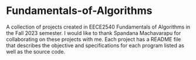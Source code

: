 # Fundamentals-of-Algorithms
A collection of projects created in EECE2540 Fundamentals of Algorithms in the Fall 2023 semester. 
I would like to thank Spandana Machavarapu for collaborating on these projects with me. 
Each project has a README file that describes the objective and specifications for each program listed as well as the source code. 
